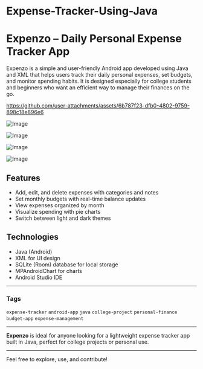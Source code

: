 # Expense-Tracker-Using-Java
# Expenzo – Daily Personal Expense Tracker App

Expenzo is a simple and user-friendly Android app developed using Java and XML that helps users track their daily personal expenses, set budgets, and monitor spending habits. It is designed especially for college students and beginners who want an efficient way to manage their finances on the go.



https://github.com/user-attachments/assets/6b787f23-dfb0-4802-9759-898c18e896e6

![Image](https://github.com/user-attachments/assets/91c5779d-67b0-4a9d-a3e2-4e9e15ad8c43)


![Image](https://github.com/user-attachments/assets/09f19529-0fc9-4eb8-a3bd-6398a5ddf9b0)


![Image](https://github.com/user-attachments/assets/d6f7a61a-182d-4787-89c8-c947d0e3d024)


![Image](https://github.com/user-attachments/assets/6ff2474b-0df2-489a-bb25-73cfcc5b6162)


## Features
- Add, edit, and delete expenses with categories and notes
- Set monthly budgets with real-time balance updates
- View expenses organized by month
- Visualize spending with pie charts
- Switch between light and dark themes

## Technologies
- Java (Android)
- XML for UI design
- SQLite (Room) database for local storage
- MPAndroidChart for charts
- Android Studio IDE

---

### Tags
`expense-tracker` `android-app` `java` `college-project` `personal-finance` `budget-app` `expense-management`

---

**Expenzo** is ideal for anyone looking for a lightweight expense tracker app built in Java, perfect for college projects or personal use.

---

Feel free to explore, use, and contribute!
